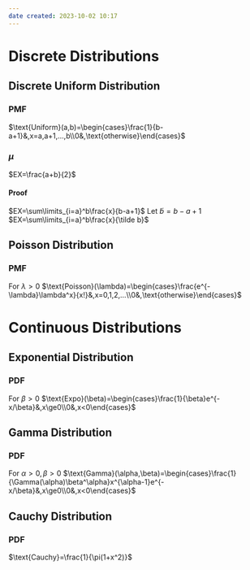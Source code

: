 ```yaml
---
date created: 2023-10-02 10:17
---
```


# Discrete Distributions

## Discrete Uniform Distribution

### PMF

$\text{Uniform}(a,b)=\begin{cases}\frac{1}{b-a+1}&,x=a,a+1,...,b\\0&,\text{otherwise}\end{cases}$

### $\mu$

$EX=\frac{a+b}{2}$

#### Proof

$EX=\sum\limits_{i=a}^b\frac{x}{b-a+1}$
Let $\tilde b=b-a+1$
$EX=\sum\limits_{i=a}^b\frac{x}{\tilde b}$

## Poisson Distribution

### PMF

For $\lambda>0$
$\text{Poisson}(\lambda)=\begin{cases}\frac{e^{-\lambda}\lambda^x}{x!}&,x=0,1,2,...\\0&,\text{otherwise}\end{cases}$

# Continuous Distributions

## Exponential Distribution

### PDF

For $\beta>0$
$\text{Expo}(\beta)=\begin{cases}\frac{1}{\beta}e^{-x/\beta}&,x\ge0\\0&,x<0\end{cases}$


## Gamma Distribution

### PDF

For $\alpha>0,\beta>0$
$\text{Gamma}(\alpha,\beta)=\begin{cases}\frac{1}{\Gamma(\alpha)\beta^\alpha}x^{\alpha-1}e^{-x/\beta}&,x\ge0\\0&,x<0\end{cases}$

## Cauchy Distribution

### PDF

$\text{Cauchy}=\frac{1}{\pi(1+x^2)}$
